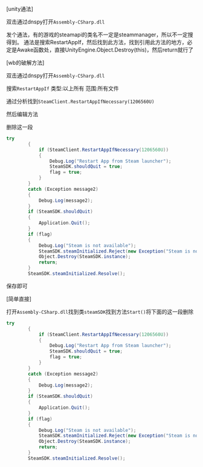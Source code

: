[unity通法]

双击通过dnspy打开`Assembly-CSharp.dll`

发个通法，有的游戏的steamapi的类名不一定是steammanager，所以不一定搜得到。 通法是搜索RestartAppIf，然后找到此方法，找到引用此方法的地方，必定是Awake函数处，直接UnityEngine.Object.Destroy(this)，然后return就行了



[wb的破解方法]

双击通过dnspy打开`Assembly-CSharp.dll`

搜索`RestartAppIf` 类型:以上所有 范围:所有文件

通过分析找到`SteamClient.RestartAppIfNecessary(1206560U)`

然后编辑方法

删除这一段

```c#
try
		{
			if (SteamClient.RestartAppIfNecessary(1206560U))
			{
				Debug.Log("Restart App from Steam launcher");
				SteamSDK.shouldQuit = true;
				flag = true;
			}
		}
		catch (Exception message2)
		{
			Debug.Log(message2);
		}
		if (SteamSDK.shouldQuit)
		{
			Application.Quit();
		}
		if (flag)
		{
			Debug.Log("Steam is not available");
			SteamSDK.steamInitialized.Reject(new Exception("Steam is not available"));
			Object.Destroy(SteamSDK.instance);
			return;
		}
		SteamSDK.steamInitialized.Resolve();
```

保存即可



[简单直接]

打开`Assembly-CSharp.dll`找到类`steamSDK`找到方法`Start()`将下面的这一段删除

```c#
try
		{
			if (SteamClient.RestartAppIfNecessary(1206560U))
			{
				Debug.Log("Restart App from Steam launcher");
				SteamSDK.shouldQuit = true;
				flag = true;
			}
		}
		catch (Exception message2)
		{
			Debug.Log(message2);
		}
		if (SteamSDK.shouldQuit)
		{
			Application.Quit();
		}
		if (flag)
		{
			Debug.Log("Steam is not available");
			SteamSDK.steamInitialized.Reject(new Exception("Steam is not available"));
			Object.Destroy(SteamSDK.instance);
			return;
		}
		SteamSDK.steamInitialized.Resolve();
```

